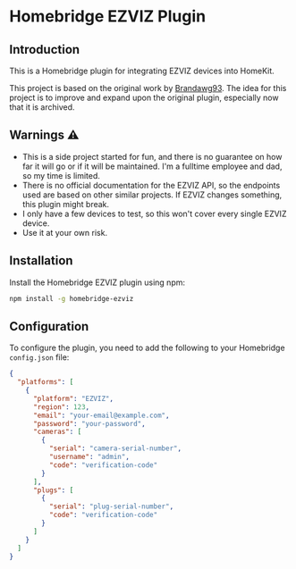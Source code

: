 # Homebridge EZVIZ Plugin

## Introduction

This is a Homebridge plugin for integrating EZVIZ devices into HomeKit.

This project is based on the original work by [Brandawg93](https://github.com/Brandawg93/homebridge-ezviz). The idea for this project is to improve and expand upon the original plugin, especially now that it is archived.

## Warnings :warning:

- This is a side project started for fun, and there is no guarantee on how far it will go or if it will be maintained. I'm a fulltime employee and dad, so my time is limited.
- There is no official documentation for the EZVIZ API, so the endpoints used are based on other similar projects. If EZVIZ changes something, this plugin might break.
- I only have a few devices to test, so this won't cover every single EZVIZ device.
- Use it at your own risk.

## Installation

   Install the Homebridge EZVIZ plugin using npm:
   ```sh
   npm install -g homebridge-ezviz
   ```

## Configuration

To configure the plugin, you need to add the following to your Homebridge `config.json` file:

```json
{
  "platforms": [
    {
      "platform": "EZVIZ",
      "region": 123,
      "email": "your-email@example.com",
      "password": "your-password",
      "cameras": [
        {
          "serial": "camera-serial-number",
          "username": "admin",
          "code": "verification-code"
        }
      ],
      "plugs": [
        {
          "serial": "plug-serial-number",
          "code": "verification-code"
        }
      ]
    }
  ]
}
```